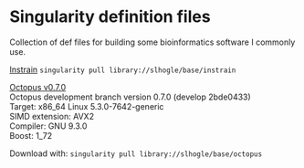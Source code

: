# Singularity definition files
Collection of def files for building some bioinformatics software I commonly use.

[Instrain](https://cloud.sylabs.io/library/slhogle/base/instrain)
```singularity pull library://slhogle/base/instrain```

[Octopus v0.7.0](https://cloud.sylabs.io/library/slhogle/base/octopus)\
Octopus development branch version 0.7.0 (develop 2bde0433)\
Target: x86_64 Linux 5.3.0-7642-generic\
SIMD extension: AVX2\
Compiler: GNU 9.3.0\
Boost: 1_72

Download with:
```singularity pull library://slhogle/base/octopus```

